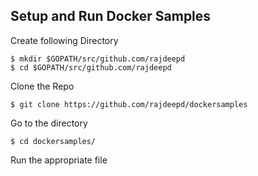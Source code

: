 Setup and Run Docker Samples
----------------------------
Create following Directory

	$ mkdir $GOPATH/src/github.com/rajdeepd
	$ cd $GOPATH/src/github.com/rajdeepd

Clone the Repo

	$ git clone https://github.com/rajdeepd/dockersamples

Go to the directory

	$ cd dockersamples/

Run the appropriate file


